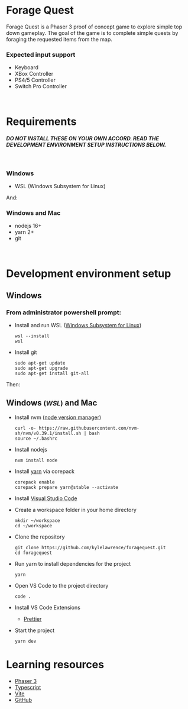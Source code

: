 # Forage Quest

Forage Quest is a Phaser 3 proof of concept game to explore simple top down gameplay. The goal of the game is to complete simple quests by foraging the requested items from the map.

### Expected input support

-   Keyboard
-   XBox Controller
-   PS4/5 Controller
-   Switch Pro Controller

<br>

# Requirements

#### _DO NOT INSTALL THESE ON YOUR OWN ACCORD. READ THE DEVELOPMENT ENVIRONMENT SETUP INSTRUCTIONS BELOW._

<br>

### Windows

-   WSL (Windows Subsystem for Linux)

And:

### Windows and Mac

-   nodejs 16+
-   yarn 2+
-   git

<br>

# Development environment setup

## Windows

### From **administrator powershell prompt**:

-   Install and run WSL ([Windows Subsystem for Linux](https://docs.microsoft.com/en-us/windows/wsl/install))

        wsl --install
        wsl

-   Install git

        sudo apt-get update
        sudo apt-get upgrade
        sudo apt-get install git-all

Then:

## Windows <small>(_WSL_)</small> and Mac

-   Install nvm ([node version manager](https://github.com/nvm-sh/nvm#git-install))

        curl -o- https://raw.githubusercontent.com/nvm-sh/nvm/v0.39.1/install.sh | bash
        source ~/.bashrc

-   Install nodejs

        nvm install node

-   Install [yarn](https://yarnpkg.com/getting-started/install) via corepack

        corepack enable
        corepack prepare yarn@stable --activate

-   Install [Visual Studio Code](https://code.visualstudio.com/)

-   Create a workspace folder in your home directory

        mkdir ~/workspace
        cd ~/workspace

-   Clone the repository

        git clone https://github.com/kylelawrence/foragequest.git
        cd foragequest

-   Run yarn to install dependencies for the project

        yarn

-   Open VS Code to the project directory

        code .

-   Install VS Code Extensions

    -   [Prettier](https://marketplace.visualstudio.com/items?itemName=esbenp.prettier-vscode)

-   Start the project

        yarn dev

# Learning resources

-   [Phaser 3](https://newdocs.phaser.io/docs/3.55.2)
-   [Typescript](https://www.typescriptlang.org/docs/)
-   [Vite](https://vitejs.dev/guide/)
-   [GitHub](https://skills.github.com/)
